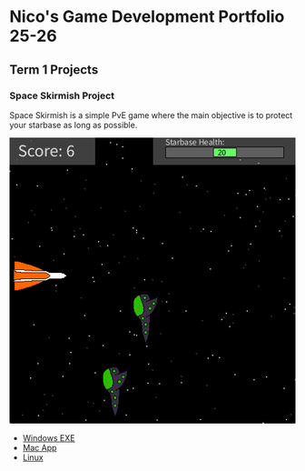 # Nico's Game Development Portfolio 25-26

## Term 1 Projects

### Space Skirmish Project

Space Skirmish is a simple PvE game where the main objective is to protect your starbase as long as possible. 

![SpaceSkirmish](https://github.com/nico-snow-sl/Portfolio/blob/main/images/gameplay.png?raw=true)


* [Windows EXE]()
* [Mac App]()
* [Linux]()
